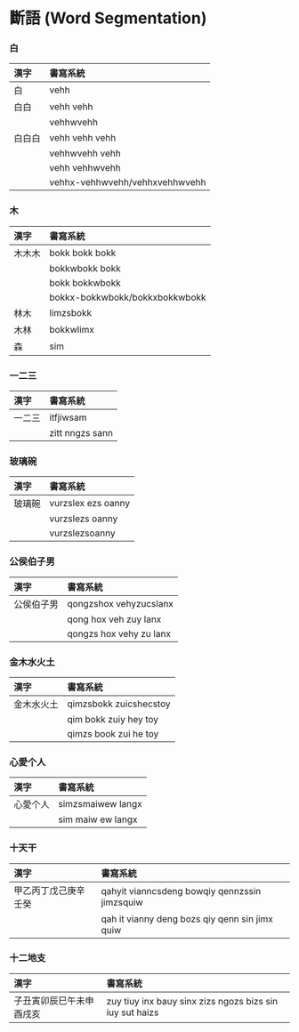 # 斷語 (Word Segmentation)

### 白

| 漢字 | 書寫系統 |
| :--- | :--- |
| 白 | vehh |
| 白白 | vehh vehh |
| | vehhwvehh |
| 白白白 | vehh vehh vehh |
| | vehhwvehh vehh |
| | vehh vehhwvehh |
| | vehhx-vehhwvehh/vehhxvehhwvehh |

### 木

| 漢字 | 書寫系統 |
| :--- | :--- |
| 木木木 | bokk bokk bokk |
| | bokkwbokk bokk |
| | bokk bokkwbokk |
| | bokkx-bokkwbokk/bokkxbokkwbokk |
| 林木 | limzsbokk |
| 木林 | bokkwlimx |
| 森 | sim |

### 一二三

| 漢字 | 書寫系統 |
| :--- | :--- |
| 一二三 | itfjiwsam |
| | zitt nngzs sann |

### 玻璃碗

| 漢字 | 書寫系統 |
| :--- | :--- |
| 玻璃碗 | vurzslex ezs oanny |
| | vurzslezs oanny |
| | vurzslezsoanny |

### 公侯伯子男

| 漢字 | 書寫系統 |
| :--- | :--- |
| 公侯伯子男 | qongzshox vehyzucslanx |
| | qong hox veh zuy lanx |
|| qongzs hox vehy zu lanx |

### 金木水火土

| 漢字 | 書寫系統 |
| :--- | :--- |
| 金木水火土 | qimzsbokk zuicshecstoy |
| | qim bokk zuiy hey toy |
|| qimzs book zui he toy |

### 心愛个人

| 漢字 | 書寫系統 |
| :--- | :--- |
| 心愛个人 | simzsmaiwew langx |
| | sim maiw ew langx |

### 十天干

| 漢字 | 書寫系統 |
| :--- | :--- |
| 甲乙丙丁戊己庚辛壬癸 | qahyit vianncsdeng bowqiy qennzssin jimzsquiw |
| | qah it vianny deng bozs qiy qenn sin jimx quiw |

### 十二地支

| 漢字 | 書寫系統 |
| :--- | :--- |
| 子丑寅卯辰巳午未申酉戌亥 | zuy tiuy inx bauy sinx zizs ngozs bizs sin iuy sut haizs |
